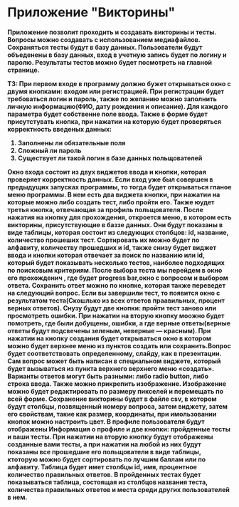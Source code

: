 # Приложение "Викторины"
<b>Приложение позволит проходить и создавать викторины и тесты. Вопросы можно создавать с использованием медиафайлов. Сохраняться тесты будут в базу данных. Пользователи будут объеденены в базу данных, вход в учетную запись будет по логину и паролю. Результаты тестов можно будет посмотреть на главной странице.

ТЗ:
При первом входе в программу должно бужет открываться окно с двумя кнопками: входом или регистрацией. При регистрации будет требоваться логин и пароль, также по желанию можно заполнить личную информацию(ФИО, дату рождения и описание). Для каждого параметра будет собственне поле ввода. Также в форме будет присутстувать кнопка, при нажатии на которую будет проверяться корректность введеных данных:
1.	Заполнены ли обязательные поля
2.	Сложный ли пароль
3.	Существует ли такой логин в базе данных польщователей

Окно входа состоит из двух виджетов ввода и кнопки, которая проверяет корректность данных.
Если вход уже был совершен в предыдущих запусках программы, то тогда будет открываться гланое меню программы. В нем есть два виджета кнопки, при нажатии на которые можно либо создать тест, либо пройти его. Также юудет третья кнопка, отвечающая за профиль польщователя.
После нажатия на кнопку для прохождения, откроется меню, в котором есть викторины, присутствующие в баззе данных. Они будут показаны в виде таблицы, которая состоит из следующих столбцов: id, название, количество прошеших тест. Сортировать их можно будет по алфавиту, количеству прошедших и id, также снизу будет виджет ввода и кнопки которая отвечает за поиск по названию или id, который будет показывать несколько тестов, наиболее подходящих по поисковым критериям. После выбора теста мы перейдем в окно его прохожденич , где будет progress bar,окно с вопросом и выбором ответа. Сохранить ответ можно по кнопке, которая также переведет на следующий вопрос. Если вы завершили тест, то появится окно с результатом теста(Скошлько из всех ответов праавильных, процент верных ответов). Снузу будут две кнопки: пройти тест заново или просмотреть ошибки. При нажатии на вторую кнопку моожно будет помотреть, где были добущены, ошибки, а где верные ответы(верные ответы будут подсвечены зеленым, неверные — красным).
При нажатии на кнопку создания будет открываться окно в котором можно будет верхнее меню из пунктов создать или сохранить.Вопрос будет соответствовать определенному, слайду, как в презентации. Сам вопрос может быть написан в специальном  виджете, который будет вызываться из пункта верхнего верхнего меню «создать». Варианты ответов могут быть разными: либо radio button, либо строка ввода. Также можно прикрепить изображение. Изображение можно будет редактировать по размеру пикселей и перемещать по всей форме. Сохранение викторины будет в файле csv, в котором будут столбцы, позвященный номеру вопроса, затем виджету, затем его свойствам, такие как размер, координаты, при имользовании кнопок можно настроить цвет.
В профиле пользователя будут отображены Информация о профиле и  две кнопки: пройденные тесты и ваши тесты. При нажатии на вторую кнопку будут отображены созданные вами тесты, а при нажатии на любой из  них будут показаны все прошедшие его польщователи в виде таблицы, ктоторую можно будет сортировать по лучшим баллам или по алфавиту. Таблица будет имет столбцы id, имя, процентное количество правильных ответов. 
В пройденных тестах будет показываться таблица, состоящая из столбцов названия теста, количества правильных ответов и места среди других пользователей в нем.
